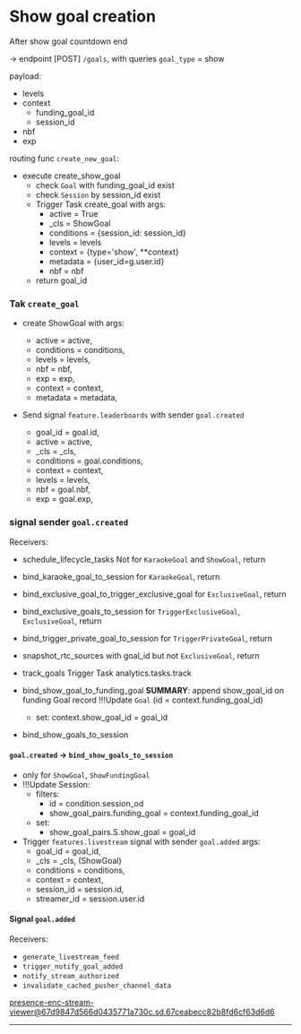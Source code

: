 # Show goal creation

After show goal countdown end

-> endpoint [POST] `/goals`, with queries `goal_type` = show

payload:

- levels
- context
  - funding_goal_id
  - session_id
- nbf
- exp

routing func `create_new_goal`:

- execute create_show_goal
  - check `Goal` with funding_goal_id exist
  - check `Session` by session_id exist
  - Trigger Task create_goal with args:
    - active     = True
    - _cls       = ShowGoal
    - conditions = {session_id: session_id}
    - levels     = levels
    - context    = {type='show', **context}
    - metadata   = {user_id=g.user.id}
    - nbf        = nbf
  - return goal_id

### Tak `create_goal`

- create ShowGoal with args:
  - active     = active,
  - conditions = conditions,
  - levels     = levels,
  - nbf        = nbf,
  - exp        = exp,
  - context    = context,
  - metadata   = metadata, 

- Send signal `feature.leaderboards` with sender `goal.created`
  - goal_id    = goal.id,
  - active     = active,
  - _cls       = _cls,
  - conditions = goal.conditions,
  - context    = context,
  - levels     = levels,
  - nbf        = goal.nbf,
  - exp        = goal.exp,

### signal sender `goal.created`

Receivers:

- schedule_lifecycle_tasks
  Not for `KaraokeGoal` and `ShowGoal`, return

- bind_karaoke_goal_to_session
  for `KaraokeGoal`, return

- bind_exclusive_goal_to_trigger_exclusive_goal
  for `ExclusiveGoal`, return

- bind_exclusive_goals_to_session
  for `TriggerExclusiveGoal`, `ExclusiveGoal`, return

- bind_trigger_private_goal_to_session
  for `TriggerPrivateGoal`, return

- snapshot_rtc_sources
  with goal_id but not `ExclusiveGoal`, return

- track_goals
  Trigger Task analytics.tasks.track

- bind_show_goal_to_funding_goal
  **SUMMARY**: append show_goal_id on funding Goal record
  !!!Update `Goal` (id = context.funding_goal_id)
  - set:
    context.show_goal_id = goal_id

- bind_show_goals_to_session

#### `goal.created` -> `bind_show_goals_to_session`

- only for `ShowGoal`, `ShowFundingGoal`
- !!!Update Session:
  - filters:
    - id = condition.session_od
    - show_goal_pairs.funding_goal = context.funding_goal_id
  - set:
    - show_goal_pairs.S.show_goal = goal_id
- Trigger `features.livestream` signal with sender `goal.added`
  args:
  - goal_id     = goal_id,
  - _cls        = _cls,       (ShowGoal)
  - conditions  = conditions,
  - context     = context,
  - session_id  = session.id,
  - streamer_id = session.user.id

#### Signal `goal.added`

Receivers:

- `generate_livestream_feed`
- `trigger_notify_goal_added`
- `notify_stream_authorized`
- `invalidate_cached_pusher_channel_data`

presence-enc-stream-viewer@67d9847d566d0435771a730c.sd.67ceabecc82b8fd6cf63d6d6

---
